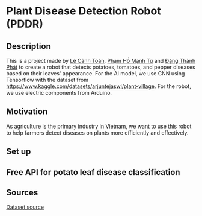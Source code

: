 # Plant Disease Detection Robot (PDDR)

## Description

This is a project made by [Lê Cảnh Toàn](https://github.com/LeCaToX), [Phạm Hồ Mạnh Tú](https://github.com/StewAway) and [Đặng Thành Phát](https://github.com/alexeipc) to create a robot that detects potatoes, tomatoes, and pepper diseases based on their leaves' appearance. For the AI model, we use CNN using Tensorflow with the dataset from https://www.kaggle.com/datasets/arjuntejaswi/plant-village. For the robot, we use electric components from Arduino.

## Motivation

As agriculture is the primary industry in Vietnam, we want to use this robot to help farmers detect diseases on plants more efficiently and effectively. 

## Set up

## Free API for potato leaf disease classification

## Sources
[Dataset source](https://www.kaggle.com/datasets/arjuntejaswi/plant-village)

